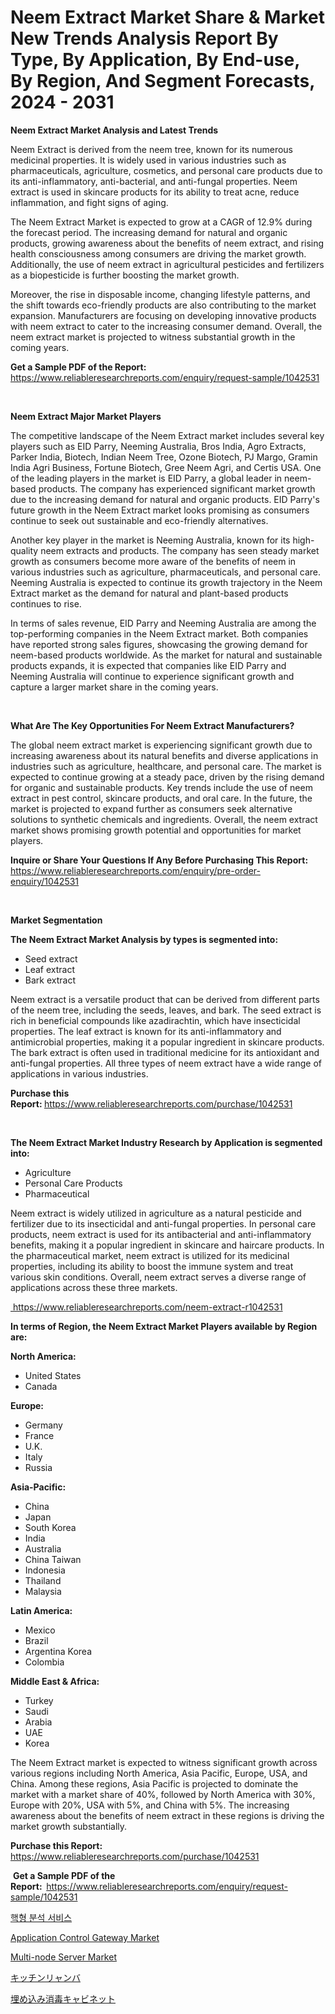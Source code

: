 <p><h1>Neem Extract Market Share & Market New Trends Analysis Report By Type, By Application, By End-use, By Region, And Segment Forecasts, 2024 - 2031</h1></p><p><strong>Neem Extract Market Analysis and Latest Trends</strong></p>
<p><p>Neem Extract is derived from the neem tree, known for its numerous medicinal properties. It is widely used in various industries such as pharmaceuticals, agriculture, cosmetics, and personal care products due to its anti-inflammatory, anti-bacterial, and anti-fungal properties. Neem extract is used in skincare products for its ability to treat acne, reduce inflammation, and fight signs of aging.</p><p>The Neem Extract Market is expected to grow at a CAGR of 12.9% during the forecast period. The increasing demand for natural and organic products, growing awareness about the benefits of neem extract, and rising health consciousness among consumers are driving the market growth. Additionally, the use of neem extract in agricultural pesticides and fertilizers as a biopesticide is further boosting the market growth.</p><p>Moreover, the rise in disposable income, changing lifestyle patterns, and the shift towards eco-friendly products are also contributing to the market expansion. Manufacturers are focusing on developing innovative products with neem extract to cater to the increasing consumer demand. Overall, the neem extract market is projected to witness substantial growth in the coming years.</p></p>
<p><strong>Get a Sample PDF of the Report:&nbsp;</strong> <a href="https://www.reliableresearchreports.com/enquiry/request-sample/1042531">https://www.reliableresearchreports.com/enquiry/request-sample/1042531</a></p>
<p>&nbsp;</p>
<p><strong>Neem Extract Major Market Players</strong></p>
<p><p>The competitive landscape of the Neem Extract market includes several key players such as EID Parry, Neeming Australia, Bros India, Agro Extracts, Parker India, Biotech, Indian Neem Tree, Ozone Biotech, PJ Margo, Gramin India Agri Business, Fortune Biotech, Gree Neem Agri, and Certis USA. One of the leading players in the market is EID Parry, a global leader in neem-based products. The company has experienced significant market growth due to the increasing demand for natural and organic products. EID Parry's future growth in the Neem Extract market looks promising as consumers continue to seek out sustainable and eco-friendly alternatives.</p><p>Another key player in the market is Neeming Australia, known for its high-quality neem extracts and products. The company has seen steady market growth as consumers become more aware of the benefits of neem in various industries such as agriculture, pharmaceuticals, and personal care. Neeming Australia is expected to continue its growth trajectory in the Neem Extract market as the demand for natural and plant-based products continues to rise.</p><p>In terms of sales revenue, EID Parry and Neeming Australia are among the top-performing companies in the Neem Extract market. Both companies have reported strong sales figures, showcasing the growing demand for neem-based products worldwide. As the market for natural and sustainable products expands, it is expected that companies like EID Parry and Neeming Australia will continue to experience significant growth and capture a larger market share in the coming years.</p></p>
<p>&nbsp;</p>
<p><strong>What Are The Key Opportunities For Neem Extract Manufacturers?</strong></p>
<p><p>The global neem extract market is experiencing significant growth due to increasing awareness about its natural benefits and diverse applications in industries such as agriculture, healthcare, and personal care. The market is expected to continue growing at a steady pace, driven by the rising demand for organic and sustainable products. Key trends include the use of neem extract in pest control, skincare products, and oral care. In the future, the market is projected to expand further as consumers seek alternative solutions to synthetic chemicals and ingredients. Overall, the neem extract market shows promising growth potential and opportunities for market players.</p></p>
<p><strong>Inquire or Share Your Questions If Any Before Purchasing This Report:</strong> <a href="https://www.reliableresearchreports.com/enquiry/pre-order-enquiry/1042531">https://www.reliableresearchreports.com/enquiry/pre-order-enquiry/1042531</a></p>
<p>&nbsp;</p>
<p><strong>Market Segmentation</strong></p>
<p><strong>The Neem Extract Market Analysis by types is segmented into:</strong></p>
<p><ul><li>Seed extract</li><li>Leaf extract</li><li>Bark extract</li></ul></p>
<p><p>Neem extract is a versatile product that can be derived from different parts of the neem tree, including the seeds, leaves, and bark. The seed extract is rich in beneficial compounds like azadirachtin, which have insecticidal properties. The leaf extract is known for its anti-inflammatory and antimicrobial properties, making it a popular ingredient in skincare products. The bark extract is often used in traditional medicine for its antioxidant and anti-fungal properties. All three types of neem extract have a wide range of applications in various industries.</p></p>
<p><strong>Purchase this Report:&nbsp;</strong><a href="https://www.reliableresearchreports.com/purchase/1042531">https://www.reliableresearchreports.com/purchase/1042531</a></p>
<p>&nbsp;</p>
<p><strong>The Neem Extract Market Industry Research by Application is segmented into:</strong></p>
<p><ul><li>Agriculture</li><li>Personal Care Products</li><li>Pharmaceutical</li></ul></p>
<p><p>Neem extract is widely utilized in agriculture as a natural pesticide and fertilizer due to its insecticidal and anti-fungal properties. In personal care products, neem extract is used for its antibacterial and anti-inflammatory benefits, making it a popular ingredient in skincare and haircare products. In the pharmaceutical market, neem extract is utilized for its medicinal properties, including its ability to boost the immune system and treat various skin conditions. Overall, neem extract serves a diverse range of applications across these three markets.</p></p>
<p><a href="https://www.reliableresearchreports.com/neem-extract-r1042531">&nbsp;https://www.reliableresearchreports.com/neem-extract-r1042531</a></p>
<p><strong>In terms of Region, the Neem Extract Market Players available by Region are:</strong></p>
<p>
    <p> <strong> North America: </strong>
        <ul>
            <li>United States</li>
            <li>Canada</li>
        </ul>
        </p> 
    <p> <strong> Europe: </strong>
        <ul>
            <li>Germany</li>
            <li>France</li>
            <li>U.K.</li>
            <li>Italy</li>
            <li>Russia</li>
        </ul>
        </p> 
    <p> <strong> Asia-Pacific: </strong>
        <ul>
            <li>China</li>
            <li>Japan</li>
            <li>South Korea</li>
            <li>India</li>
            <li>Australia</li>
            <li>China Taiwan</li>
            <li>Indonesia</li>
            <li>Thailand</li>
            <li>Malaysia</li>
        </ul>
        </p> 
    <p> <strong> Latin America: </strong>
        <ul>
            <li>Mexico</li>
            <li>Brazil</li>
            <li>Argentina Korea</li>
            <li>Colombia</li>
        </ul>
        </p> 
    <p> <strong> Middle East & Africa: </strong>
        <ul>
            <li>Turkey</li>
            <li>Saudi</li>
            <li>Arabia</li>
            <li>UAE</li>
            <li>Korea</li>
        </ul>
    </p>
    </p>
<p><p>The Neem Extract market is expected to witness significant growth across various regions including North America, Asia Pacific, Europe, USA, and China. Among these regions, Asia Pacific is projected to dominate the market with a market share of 40%, followed by North America with 30%, Europe with 20%, USA with 5%, and China with 5%. The increasing awareness about the benefits of neem extract in these regions is driving the market growth substantially.</p></p>
<p><strong>Purchase this Report: </strong><a href="https://www.reliableresearchreports.com/purchase/1042531">https://www.reliableresearchreports.com/purchase/1042531</a></p>
<p>&nbsp;<strong>Get a Sample PDF of the Report:&nbsp;&nbsp;</strong><a href="https://www.reliableresearchreports.com/enquiry/request-sample/1042531">https://www.reliableresearchreports.com/enquiry/request-sample/1042531</a></p>
<p><strong></strong></p>
<p><p><a href="https://github.com/oajzkywllm460/Market-Research-Report-List-2/blob/main/6136043112186.md">핵형 분석 서비스</a></p><p><a href="https://github.com/shotows/Market-Research-Report-List-3/blob/main/application-control-gateway-market.md">Application Control Gateway Market</a></p><p><a href="https://github.com/beatblasta/Market-Research-Report-List-3/blob/main/multi-node-server-market.md">Multi-node Server Market</a></p><p><a href="https://github.com/bucuel854722/Market-Research-Report-List-2/blob/main/4557158119370.md">キッチンリャンバ</a></p><p><a href="https://github.com/AriMuller2009/Market-Research-Report-List-2/blob/main/8855749119371.md">埋め込み消毒キャビネット</a></p></p>